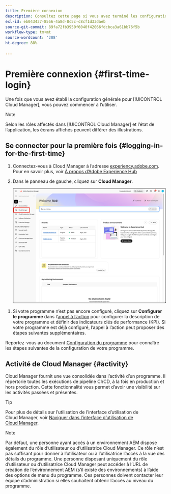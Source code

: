 ```yaml
---
title: Première connexion
description: Consultez cette page si vous avez terminé les configurations générales et que vous êtes prêt à utiliser Cloud Manager pour la première fois.
exl-id: eb043437-8566-4a8d-8c5c-c8cf1d33daeb
source-git-commit: 89fa72fb3950f6040f42066fdcbca3a61bb76f5b
workflow-type: tm+mt
source-wordcount: '288'
ht-degree: 88%

---
```



# Première connexion {#first-time-login}

Une fois que vous avez établi la configuration générale pour [!UICONTROL Cloud Manager], vous pouvez commencer à l’utiliser.

>[!NOTE]
>
>Selon les rôles affectés dans [!UICONTROL Cloud Manager] et l’état de l’application, les écrans affichés peuvent différer des illustrations.

## Se connecter pour la première fois {#logging-in-for-the-first-time}

1. Connectez-vous à Cloud Manager à l’adresse [experiency.adobe.com](https://experience.adobe.com/experiencemanager). Pour en savoir plus, voir [À propos d’Adobe Experience Hub](https://experienceleague.adobe.com/fr/docs/experience-manager-65/content/experience-hub/experience-hub)
1. Dans le panneau de gauche, cliquez sur **Cloud Manager**.

   ![Cloud Manager dans le panneau latéral gauche d’Experience Manager](/help/getting-started/assets/cloud-manager-experiencemanager.png)

<!-- 
1. Log into Cloud Manager at [`my.cloudmanager.adobe.com`](https://my.cloudmanager.adobe.com/) and you see your list of programs.

   ![Cloud Manager console](/help/assets/cloud-manager-console.png)

1. Click your program's card to navigate to Cloud Manager's **Overview** page. 

1. Cloud Manager opens to the **Overview** page.

   ![Cloud Manager overview page](/help/assets/program-overview-page.png) -->


1. Si votre programme n’est pas encore configuré, cliquez sur **Configurer le programme** dans l’[appel à l’action](/help/getting-started/navigation.md#cta) pour configurer la description de votre programme et définir des indicateurs clés de performance (KPI). Si votre programme est déjà configuré, l’appel à l’action peut proposer des étapes suivantes supplémentaires.

Reportez-vous au document [Configuration du programme](/help/getting-started/program-setup.md) pour connaître les étapes suivantes de la configuration de votre programme.

## Activité de Cloud Manager {#activity}

Cloud Manager fournit une vue consolidée dans l’activité d’un programme. Il répertorie toutes les exécutions de pipeline CI/CD, à la fois en production et hors production. Cette fonctionnalité vous permet d’avoir une visibilité sur les activités passées et présentes.

>[!TIP]
>
>Pour plus de détails sur l’utilisation de l’interface d’utilisation de Cloud Manager, voir [Naviguer dans l’interface d’utilisation de Cloud Manager](/help/getting-started/navigation.md).

>[!NOTE]
>
>Par défaut, une personne ayant accès à un environnement AEM dispose également du rôle d’utilisateur ou d’utilisatrice Cloud Manager. Ce rôle n’est pas suffisant pour donner à l’utilisateur ou à l’utilisatrice l’accès à la vue des détails du programme. Une personne disposant uniquement du rôle d’utilisateur ou d’utilisatrice Cloud Manager peut accéder à l’URL de création de l’environnement AEM (s’il existe des environnements) à l’aide des options de menu du programme. Ces personnes doivent contacter leur équipe d’administration si elles souhaitent obtenir l’accès au niveau du programme.
